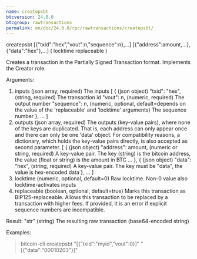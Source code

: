 ```yaml
---
name: createpsbt
btcversion: 24.0.0
btcgroup: rawtransactions
permalink: en/doc/24.0.0/rpc/rawtransactions/createpsbt/
---
```


createpsbt [{"txid":"hex","vout":n,"sequence":n},...] [{"address":amount,...},{"data":"hex"},...] ( locktime replaceable )

Creates a transaction in the Partially Signed Transaction format.
Implements the Creator role.

Arguments:
1. inputs                      (json array, required) The inputs
     [
       {                       (json object)
         "txid": "hex",        (string, required) The transaction id
         "vout": n,            (numeric, required) The output number
         "sequence": n,        (numeric, optional, default=depends on the value of the 'replaceable' and 'locktime' arguments) The sequence number
       },
       ...
     ]
2. outputs                     (json array, required) The outputs (key-value pairs), where none of the keys are duplicated.
                               That is, each address can only appear once and there can only be one 'data' object.
                               For compatibility reasons, a dictionary, which holds the key-value pairs directly, is also
                               accepted as second parameter.
     [
       {                       (json object)
         "address": amount,    (numeric or string, required) A key-value pair. The key (string) is the bitcoin address, the value (float or string) is the amount in BTC
         ...
       },
       {                       (json object)
         "data": "hex",        (string, required) A key-value pair. The key must be "data", the value is hex-encoded data
       },
       ...
     ]
3. locktime                    (numeric, optional, default=0) Raw locktime. Non-0 value also locktime-activates inputs
4. replaceable                 (boolean, optional, default=true) Marks this transaction as BIP125-replaceable.
                               Allows this transaction to be replaced by a transaction with higher fees. If provided, it is an error if explicit sequence numbers are incompatible.

Result:
"str"    (string) The resulting raw transaction (base64-encoded string)

Examples:
> bitcoin-cli createpsbt "[{\"txid\":\"myid\",\"vout\":0}]" "[{\"data\":\"00010203\"}]"


